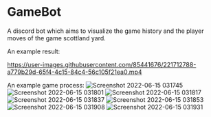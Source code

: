 # GameBot

A discord bot which aims to visualize the game history and the player moves of the game scottland yard.

An example result: 

https://user-images.githubusercontent.com/85441676/221712788-a779b29d-65f4-4c15-84c4-56c105f21ea0.mp4



An example game process:
![Screenshot 2022-06-15 031745](https://user-images.githubusercontent.com/85441676/221712247-9eb42f58-a8e6-45a1-bf12-0330a8fe1bdc.png)
![Screenshot 2022-06-15 031801](https://user-images.githubusercontent.com/85441676/221712253-2c7108ef-b108-4c81-82f7-0a0ffae83dda.png)
![Screenshot 2022-06-15 031817](https://user-images.githubusercontent.com/85441676/221712261-41456b35-4f1d-4286-9ecf-c78090b643b0.png)
![Screenshot 2022-06-15 031837](https://user-images.githubusercontent.com/85441676/221712265-90e00889-0d44-49db-9cdd-24db7b1c1da7.png)
![Screenshot 2022-06-15 031853](https://user-images.githubusercontent.com/85441676/221712270-41cbbbeb-c328-4dc1-bab3-8e176df9af43.png)
![Screenshot 2022-06-15 031908](https://user-images.githubusercontent.com/85441676/221712274-fc34b3ea-8df4-4159-a1e6-cff74d390fc6.png)
![Screenshot 2022-06-15 031931](https://user-images.githubusercontent.com/85441676/221712277-61269d94-35ab-49d3-a8ef-c2d5175a0fdc.png)
